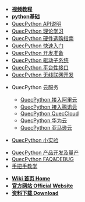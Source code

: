 <!-- docs/_sidebar.md -->

* [**视频教程**](https://space.bilibili.com/491326023/channel/detail?cid=150963)
* [**python基础**](/zh-cn/python/)
* [QuecPython API说明](/zh-cn/api/)
* [QuecPython 理论学习](/zh-cn/QuecPythonTheory/)
* [QuecPython 硬件选购指南](/zh-cn/QuecPythonHW/)
* [QuecPython 快速入门](/zh-cn/QuecPythonHelloWord/)
* [QuecPython 开发准备](/zh-cn/QuecPythonPrepare/)
* [QuecPython 驱动子系统](/zh-cn/QuecPythonSub/)
* [QuecPython 平台性接口](/zh-cn/QuecPythonInterface/)
* [QuecPython 无线联网开发](/zh-cn/QuecPythonWirelessNetwork/)
<!-- * [QuecPython 网络应用开发](/zh-cn/study/) -->
* QuecPython 云服务

	* [QuecPython 接入阿里云](/zh-cn/QuecPythonCloud/Aliyun.md)
	* [QuecPython 接入腾讯云](/zh-cn/QuecPythonCloud/TencentCloud.md)
	* [QuecPython QuecCloud](/zh-cn/QuecPythonCloud/QuecCloud.md)
	* [QuecPython 华为云](/zh-cn/QuecPythonCloud/HuaweiCloud.md)
	* [QuecPython 亚马逊云](/zh-cn/QuecPythonCloud/AmazonCloud.md)
	
* [QuecPython 小实验](/zh-cn/QuecPythonTest/)
<!-- * [QuecPython 应用编程框架](/zh-cn/study/) -->
<!-- * [QuecPython Solution方案开发](/zh-cn/study/) -->
* [QuecPython 产品开发及量产](/zh-cn/QuecPythonMP/)
* [QuecPython FAQ&DEBUG](https://python.quectel.com/wiki/zh-cn/QuecPythonFAQ&DEBUG/FAQ&Debug.pdf)
* [手把手教学](/zh-cn/sbs/)
<!--* [**资料下载**](//qpy.quectel.com/down.html) -->

* [**Wiki 首页 Home**](/)
* [**官方网站 Official Website**](//python.quectel.com)
* [**资料下载 Download**](//python.quectel.com/download)